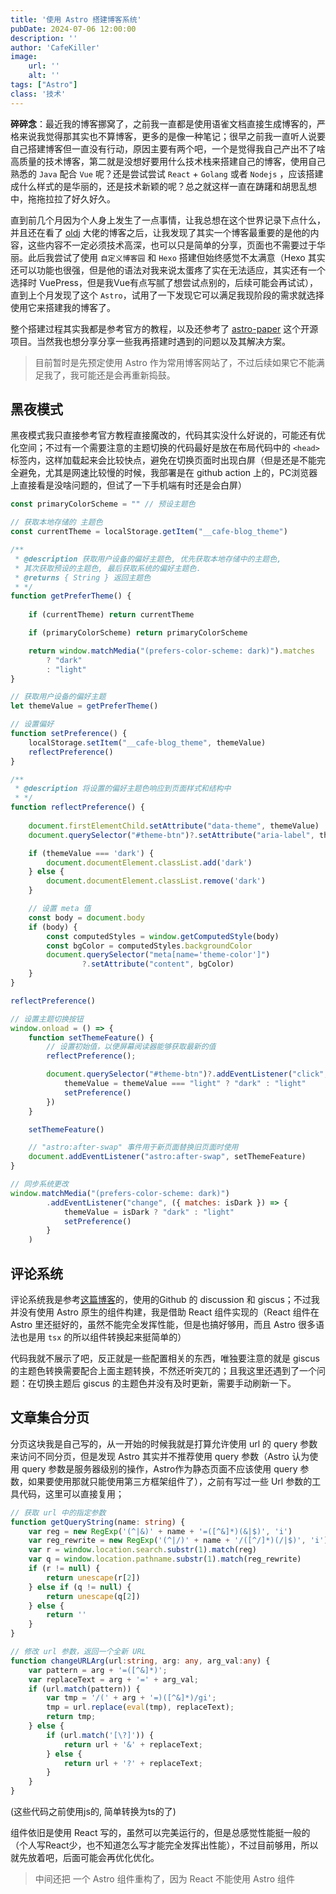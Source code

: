 ```yaml
---
title: '使用 Astro 搭建博客系统'
pubDate: 2024-07-06 12:00:00
description: ''
author: 'CafeKiller'
image:
    url: ''
    alt: ''
tags: ["Astro"]
class: '技术'
---
```


__碎碎念__：最近我的博客挪窝了，之前我一直都是使用语雀文档直接生成博客的，严格来说我觉得那其实也不算博客，更多的是像一种笔记；很早之前我一直听人说要自己搭建博客但一直没有行动，原因主要有两个吧，一个是觉得我自己产出不了啥高质量的技术博客，第二就是没想好要用什么技术栈来搭建自己的博客，使用自己熟悉的 `Java` 配合 `Vue` 呢？还是尝试尝试 `React` + `Golang` 或者 `Nodejs` ，应该搭建成什么样式的是华丽的，还是技术新颖的呢？总之就这样一直在踌躇和胡思乱想中，拖拖拉拉了好久好久。

直到前几个月因为个人身上发生了一点事情，让我总想在这个世界记录下点什么，并且还在看了 [oldj](https://oldj.net/) 大佬的博客之后，让我发现了其实一个博客最重要的是他的内容，这些内容不一定必须技术高深，也可以只是简单的分享，页面也不需要过于华丽。此后我尝试了使用 `自定义博客园` 和 `Hexo` 搭建但始终感觉不太满意（Hexo 其实还可以功能也很强，但是他的语法对我来说太蛋疼了实在无法适应，其实还有一个选择时 VuePress，但是我Vue有点写腻了想尝试点别的，后续可能会再试试），直到上个月发现了这个 `Astro`，试用了一下发现它可以满足我现阶段的需求就选择使用它来搭建我的博客了。

整个搭建过程其实我都是参考官方的教程，以及还参考了 [astro-paper](https://github.com/satnaing/astro-paper) 这个开源项目。当然我也想分享分享一些我再搭建时遇到的问题以及其解决方案。

> 目前暂时是先预定使用 Astro 作为常用博客网站了，不过后续如果它不能满足我了，我可能还是会再重新捣鼓。

## 黑夜模式

黑夜模式我只直接参考官方教程直接魔改的，代码其实没什么好说的，可能还有优化空间；不过有一个需要注意的主题切换的代码最好是放在布局代码中的 `<head>` 标签内，这样加载起来会比较快点，避免在切换页面时出现白屏（但是还是不能完全避免，尤其是网速比较慢的时候，我部署是在 github action 上的，PC浏览器上直接看是没啥问题的，但试了一下手机端有时还是会白屏）

```javascript
const primaryColorScheme = "" // 预设主题色

// 获取本地存储的 主题色
const currentTheme = localStorage.getItem("__cafe-blog_theme")

/**
 * @description 获取用户设备的偏好主题色, 优先获取本地存储中的主题色,
 * 其次获取预设的主题色, 最后获取系统的偏好主题色.
 * @returns { String } 返回主题色
 * */ 
function getPreferTheme() {
    
    if (currentTheme) return currentTheme

    if (primaryColorScheme) return primaryColorScheme

    return window.matchMedia("(prefers-color-scheme: dark)").matches
        ? "dark"
        : "light"
}

// 获取用户设备的偏好主题
let themeValue = getPreferTheme()

// 设置偏好
function setPreference() {
    localStorage.setItem("__cafe-blog_theme", themeValue)
    reflectPreference()
}

/**
 * @description 将设置的偏好主题色响应到页面样式和结构中
 * */ 
function reflectPreference() {
    
    document.firstElementChild.setAttribute("data-theme", themeValue)
    document.querySelector("#theme-btn")?.setAttribute("aria-label", themeValue)

    if (themeValue === 'dark') {
        document.documentElement.classList.add('dark')
    } else {
        document.documentElement.classList.remove('dark')
    }

    // 设置 meta 值
    const body = document.body
    if (body) {
        const computedStyles = window.getComputedStyle(body)
        const bgColor = computedStyles.backgroundColor
        document.querySelector("meta[name='theme-color']")
                ?.setAttribute("content", bgColor)
    }
}

reflectPreference()

// 设置主题切换按钮
window.onload = () => {
    function setThemeFeature() {
        // 设置初始值，以便屏幕阅读器能够获取最新的值
        reflectPreference();

        document.querySelector("#theme-btn")?.addEventListener("click", () => {
            themeValue = themeValue === "light" ? "dark" : "light"            
            setPreference()
        })
    }

    setThemeFeature()

    // "astro:after-swap" 事件用于新页面替换旧页面时使用
    document.addEventListener("astro:after-swap", setThemeFeature)
}

// 同步系统更改
window.matchMedia("(prefers-color-scheme: dark)")
        .addEventListener("change", ({ matches: isDark }) => {  
            themeValue = isDark ? "dark" : "light"
            setPreference()
        }
    )
```

## 评论系统

评论系统我是参考[这篇博客](https://www.jizhule.cn/posts/astro-%E6%90%AD%E5%BB%BA%E5%8D%9A%E5%AE%A2%E7%B3%BB%E5%88%97%E6%B7%BB%E5%8A%A0-giscus-%E8%AF%84%E8%AE%BA%E7%B3%BB%E7%BB%9F)的，使用的Github 的 discussion  和 giscus；不过我并没有使用 Astro 原生的组件构建，我是借助 React 组件实现的（React 组件在 Astro 里还挺好的，虽然不能完全发挥性能，但是也搞好够用，而且 Astro 很多语法也是用 `tsx` 的所以组件转换起来挺简单的）

代码我就不展示了吧，反正就是一些配置相关的东西，唯独要注意的就是 giscus 的主题色转换需要配合上面主题转换，不然还听突兀的；且我这里还遇到了一个问题：在切换主题后 giscus 的主题色并没有及时更新，需要手动刷新一下。

## 文章集合分页

分页这块我是自己写的，从一开始的时候我就是打算允许使用 url 的 query 参数来访问不同分页，但是发现 Astro 其实并不推荐使用 query 参数（Astro 认为使用 query 参数是服务器级别的操作，Astro作为静态页面不应该使用 query 参数，如果要使用那就只能使用第三方框架组件了），之前有写过一些 Url 参数的工具代码，这里可以直接复用；

```typescript
// 获取 url 中的指定参数
function getQueryString(name: string) {
    var reg = new RegExp('(^|&)' + name + '=([^&]*)(&|$)', 'i')
    var reg_rewrite = new RegExp('(^|/)' + name + '/([^/]*)(/|$)', 'i')
    var r = window.location.search.substr(1).match(reg)
    var q = window.location.pathname.substr(1).match(reg_rewrite)
    if (r != null) {
        return unescape(r[2])
    } else if (q != null) {
        return unescape(q[2])
    } else {
        return ''
    }
}

// 修改 url 参数，返回一个全新 URL
function changeURLArg(url:string, arg: any, arg_val:any) {
    var pattern = arg + '=([^&]*)';
    var replaceText = arg + '=' + arg_val;
    if (url.match(pattern)) {
        var tmp = '/(' + arg + '=)([^&]*)/gi';
        tmp = url.replace(eval(tmp), replaceText);
        return tmp;
    } else {
        if (url.match('[\?]')) {
            return url + '&' + replaceText;
        } else {
            return url + '?' + replaceText;
        }
    }
}
```

<ima-desc>(这些代码之前使用js的, 简单转换为ts的了)<img-desc/>

组件依旧是使用 React 写的，虽然可以完美运行的，但是总感觉性能挺一般的（个人写React少，也不知道怎么写才能完全发挥出性能），不过目前够用，所以就先放着吧，后面可能会再优化优化。

> 中间还把 一个 Astro 组件重构了，因为 React 不能使用 Astro 组件